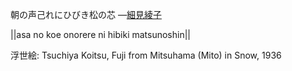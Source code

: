 朝の声己れにひびき松の芯
—[細見綾子](https://ja.wikipedia.org/wiki/細見綾子)

||asa no koe onorere ni hibiki matsunoshin||

浮世絵: Tsuchiya Koitsu, Fuji from Mitsuhama (Mito) in Snow, 1936
